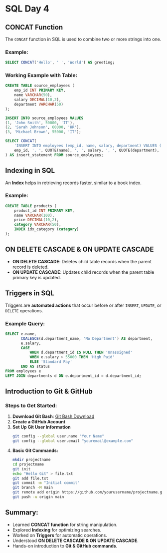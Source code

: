 # SQL Day 4

## CONCAT Function
The `CONCAT` function in SQL is used to combine two or more strings into one.

### Example:
```sql
SELECT CONCAT('Hello', ' ', 'World') AS greeting;
```

### Working Example with Table:
```sql
CREATE TABLE source_employees (
    emp_id INT PRIMARY KEY,
    name VARCHAR(50),
    salary DECIMAL(10,2),
    department VARCHAR(50)
);

INSERT INTO source_employees VALUES 
(1, 'John Smith', 50000, 'IT'),
(2, 'Sarah Johnson', 60000, 'HR'),
(3, 'Michael Brown', 55000, 'IT');

SELECT CONCAT(
    'INSERT INTO employees (emp_id, name, salary, department) VALUES (',
    emp_id, ', ', QUOTE(name), ', ', salary, ', ', QUOTE(department), ');'
) AS insert_statement FROM source_employees;
```

## Indexing in SQL
An **Index** helps in retrieving records faster, similar to a book index.

### Example:
```sql
CREATE TABLE products (
    product_id INT PRIMARY KEY,
    name VARCHAR(100),
    price DECIMAL(10,2),
    category VARCHAR(50),
    INDEX idx_category (category)
);
```

## ON DELETE CASCADE & ON UPDATE CASCADE
- **ON DELETE CASCADE**: Deletes child table records when the parent record is deleted.
- **ON UPDATE CASCADE**: Updates child records when the parent table primary key is updated.

## Triggers in SQL
Triggers are **automated actions** that occur before or after `INSERT`, `UPDATE`, or `DELETE` operations.

### Example Query:
```sql
SELECT e.name,
       COALESCE(d.department_name, 'No Department') AS department,
       e.salary,
       CASE 
           WHEN d.department_id IS NULL THEN 'Unassigned'
           WHEN e.salary > 55000 THEN 'High Paid'
           ELSE 'Standard Pay'
       END AS status
FROM employees e
LEFT JOIN departments d ON e.department_id = d.department_id;
```

## Introduction to Git & GitHub
### Steps to Get Started:
1. **Download Git Bash**: [Git Bash Download](https://git-scm.com/downloads/win)
2. **Create a GitHub Account**
3. **Set Up Git User Information**
   ```sh
   git config --global user.name "Your Name"
   git config --global user.email "youremail@example.com"
   ```
4. **Basic Git Commands:**
   ```sh
   mkdir projectname
   cd projectname
   git init
   echo "Hello Git" > file.txt
   git add file.txt
   git commit -m "Initial commit"
   git branch -M main
   git remote add origin https://github.com/yourusername/projectname.git
   git push -u origin main
   ```

## Summary:
- Learned **CONCAT function** for string manipulation.
- Explored **Indexing** for optimizing searches.
- Worked on **Triggers** for automatic operations.
- Understood **ON DELETE CASCADE & ON UPDATE CASCADE**.
- Hands-on introduction to **Git & GitHub commands**.
